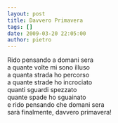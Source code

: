 ```yaml
---
layout: post
title: Davvero Primavera
tags: []
date: 2009-03-20 22:05:00
author: pietro
---
```

Rido pensando a domani sera<br/>a quante volte mi sono illuso<br/>a quanta strada ho percorso<br/>a quante strade ho incrociato<br/>quanti sguardi spezzato<br/>quante spade ho sguainato<br/>e rido pensando che domani sera<br/>sarà finalmente, davvero primavera!

